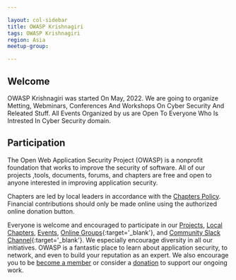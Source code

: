 ```yaml
---

layout: col-sidebar
title: OWASP Krishnagiri
tags: OWASP Krishnagiri
region: Asia
meetup-group:

---
```


## Welcome
OWASP Krishnagiri was started On May, 2022. We are going to organize Metting, Webminars, Conferences And Workshops On Cyber Security And Releated Stuff. All Events Organized by us are Open To Everyone Who Is Intrested In Cyber Security domain.

## Participation
The Open Web Application Security Project (OWASP) is a nonprofit foundation that works to improve the security of software. All of our projects ,tools, documents, forums, and chapters are free and open to anyone interested in improving application security. 

Chapters are led by local leaders in accordance with the [Chapters Policy](/www-policy/operational/chapters). Financial contributions should only be made online using the authorized online donation button. 

Everyone is welcome and encouraged to participate in our [Projects](/projects/), [Local Chapters](/chapters/), [Events](/events/), [Online Groups](https://groups.google.com/a/owasp.com/){:target='_blank'}, and [Community Slack Channel](https://owasp.slack.com/){:target='_blank'}. We especially encourage diversity in all our initiatives. OWASP is a fantastic place to learn about application security, to network, and even to build your reputation as an expert. We also encourage you to be [become a member](/membership/) or consider a [donation](/donate/) to support our ongoing work.
